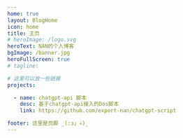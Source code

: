 ```yaml
---
home: true
layout: BlogHome
icon: home
title: 主页
# heroImage: /logo.svg
heroText: NAN的个人博客
bgImage: /banner.jpg
heroFullScreen: true
# tagline:

# 这里可以放一些链接
projects:

  - name: chatgpt-api 脚本
    desc: 基于chatgpt-api接入的Dos脚本
    link: https://github.com/export-nan/chatgpt-script

footer: 这里是页脚 _(:з」∠)_
---
```


<!-- 这是一个博客主页的案例。

要使用此布局，你应该在页面前端设置 `layout: BlogHome` 和 `home: true`。

相关配置文档请见 [博客主页](https://theme-hope.vuejs.press/zh/guide/blog/home/)。 -->
